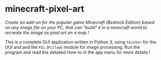 # minecraft-pixel-art
_Create an add-on for the popular game Minecraft (Bedrock Edition) based on any image file on your PC, that can "build" it in a minecraft world to recreate the image as pixel art on a map !_

This is a complete GUI application written in Python 3, using `tkinter` for the GUI and and the `PIL` (`Pillow`) module for image processing. Run the program and read the detailed How-to in the app menu for more details !
